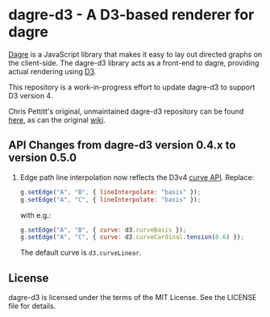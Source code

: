 # dagre-d3 - A D3-based renderer for dagre

[Dagre](https://github.com/cpettitt/dagre) is a JavaScript library that makes it easy to lay out
directed graphs on
the client-side. The dagre-d3 library acts as a front-end to dagre, providing
actual rendering using [D3](http://d3js.org).

This repository is a work-in-progress effort to update dagre-d3 to support D3
version 4.

Chris Pettitt's original, unmaintained dagre-d3 repository can be found
[here](https://github.com/cpettitt/dagre-d3), as can the original
[wiki](https://github.com/cpettitt/dagre-d3/wiki).

## API Changes from dagre-d3 version 0.4.x to version 0.5.0

1. Edge path line interpolation now reflects the D3v4
   [curve API](https://github.com/d3/d3-shape#curves). Replace:

    ```javascript
    g.setEdge("A", "B", { lineInterpolate: "basis" });
    g.setEdge("A", "C", { lineInterpolate: "basis" });
    ```

    with e.g.:

    ```javascript
    g.setEdge("A", "B", { curve: d3.curveBasis });
    g.setEdge("A", "C", { curve: d3.curveCardinal.tension(0.6) });
    ```

    The default curve is `d3.curveLinear`.

## License

dagre-d3 is licensed under the terms of the MIT License. See the LICENSE file
for details.
